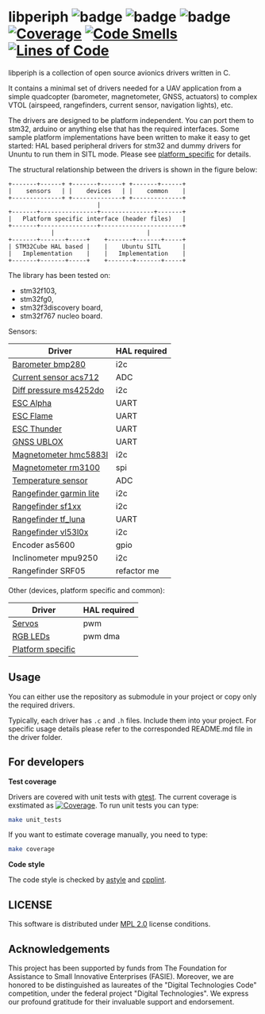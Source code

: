 # libperiph ![badge](https://github.com/PonomarevDA/libperiph/actions/workflows/arm_build.yml/badge.svg) ![badge](https://github.com/PonomarevDA/libperiph/actions/workflows/code_style.yml/badge.svg) ![badge](https://github.com/PonomarevDA/libperiph/actions/workflows/unit_tests.yml/badge.svg) [![Coverage](https://sonarcloud.io/api/project_badges/measure?project=ZilantRobotics_libperiph&metric=coverage)](https://sonarcloud.io/summary/new_code?id=ZilantRobotics_libperiph) [![Code Smells](https://sonarcloud.io/api/project_badges/measure?project=ZilantRobotics_libperiph&metric=code_smells)](https://sonarcloud.io/summary/new_code?id=ZilantRobotics_libperiph) [![Lines of Code](https://sonarcloud.io/api/project_badges/measure?project=ZilantRobotics_libperiph&metric=ncloc)](https://sonarcloud.io/summary/new_code?id=ZilantRobotics_libperiph)

libperiph is a collection of open source avionics drivers written in C.

It contains a minimal set of drivers needed for a UAV application from a simple quadcopter (barometer, magnetometer, GNSS, actuators) to complex VTOL (airspeed, rangefinders, current sensor, navigation lights), etc.

The drivers are designed to be platform independent. You can port them to stm32, arduino or anything else that has the required interfaces. Some sample platform implementations have been written to make it easy to get started: HAL based peripheral drivers for stm32 and dummy drivers for Ununtu to run them in SITL mode. Please see [platform_specific](platform_specific) for details.

The structural relationship between the drivers is shown in the figure below:

```
+-------+------+ +-------+------+ +-------+------+
|    sensors   | |    devices   | |    common    |
+--------------+ +--------------+ +--------------+
                         |
+-------+----------------+---------------+-------+
|   Platform specific interface (header files)   |
+-------+----------------+-----------------------+
            |                          |
+-------+-------+-----+    +-------+-------+-----+
| STM32Cube HAL based |    |    Ubuntu SITL      |
|   Implementation    |    |   Implementation    |
+-------+-------+-----+    +-------+-------+-----+
```

The library has been tested on:
- stm32f103,
- stm32fg0,
- stm32f3discovery board,
- stm32f767 nucleo board.

Sensors:

| Driver                                                        | HAL required |
| ------------------------------------------------------------- | ------------ |
| [Barometer bmp280](sensors/barometer)                         | i2c          |
| [Current sensor acs712](sensors/current_sensor)               | ADC          |
| [Diff pressure ms4252do](sensors/differential_pressure)       | i2c          |
| [ESC Alpha](sensors/esc)                                      | UART         |
| [ESC Flame](sensors/esc)                                      | UART         |
| [ESC Thunder](sensors/esc)                                    | UART         |
| [GNSS UBLOX](sensors/gps)                                     | UART         |
| [Magnetometer hmc5883l](sensors/magnetometer)                 | i2c          |
| [Magnetometer rm3100](sensors/magnetometer)                   | spi          |
| [Temperature sensor](sensors/temperature_sensor)              | ADC          |
| [Rangefinder garmin lite](sensors/rangefinder/garmin_lite)    | i2c          |
| [Rangefinder sf1xx](sensors/rangefinder/sf1xx)                | i2c          |
| [Rangefinder tf_luna](sensors/rangefinder/tf_luna)            | UART         |
| [Rangefinder vl53l0x](sensors/rangefinder/vl53l0x)            | i2c          |
| Encoder as5600                                                | gpio         |
| Inclinometer mpu9250                                          | i2c          |
| Rangefinder SRF05                                             | refactor me  |

Other (devices, platform specific and common):

| Driver                                                        | HAL required |
| ------------------------------------------------------------- | ------------ |
| [Servos](devices/servos)                                      | pwm          |
| [RGB LEDs](devices/rgb_leds)                                  | pwm dma      |
| [Platform specific](platform_specific)                        |


## Usage

You can either use the repository as submodule in your project or copy only the required drivers.

Typically, each driver has `.c` and `.h` files. Include them into your project. For specific usage
details please refer to the corresponded README.md file in the driver folder.

## For developers

**Test coverage**

Drivers are covered with unit tests with [gtest](https://github.com/google/googletest). The current coverage is exstimated as [![Coverage](https://sonarcloud.io/api/project_badges/measure?project=ZilantRobotics_libperiph&metric=coverage)](https://sonarcloud.io/summary/new_code?id=ZilantRobotics_libperiph). To run unit tests you can type:

```bash
make unit_tests
```

If you want to estimate coverage manually, you need to type:

```bash
make coverage
```

**Code style**

The code style is checked by [astyle](https://astyle.sourceforge.net/) and [cpplint](https://github.com/cpplint/cpplint).

## LICENSE

This software is distributed under [MPL 2.0](license) license conditions.

## Acknowledgements

This project has been supported by funds from The Foundation for Assistance to Small Innovative Enterprises (FASIE). Moreover, we are honored to be distinguished as laureates of the "Digital Technologies Code" competition, under the federal project "Digital Technologies". We express our profound gratitude for their invaluable support and endorsement.
